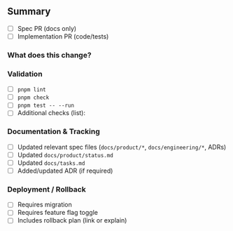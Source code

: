 ## Summary

- [ ] Spec PR (docs only)
- [ ] Implementation PR (code/tests)

### What does this change?

<!-- Short summary + linked issues/tasks (e.g., #123, tasks.md anchor) -->

### Validation

- [ ] `pnpm lint`
- [ ] `pnpm check`
- [ ] `pnpm test -- --run`
- [ ] Additional checks (list):

### Documentation & Tracking

- [ ] Updated relevant spec files (`docs/product/*`, `docs/engineering/*`, ADRs)
- [ ] Updated `docs/product/status.md`
- [ ] Updated `docs/tasks.md`
- [ ] Added/updated ADR (if required)

### Deployment / Rollback

- [ ] Requires migration
- [ ] Requires feature flag toggle
- [ ] Includes rollback plan (link or explain)
